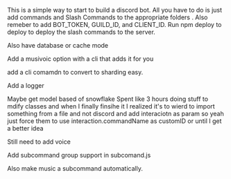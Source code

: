 This is a simple way to start to build a discord bot. All you have to do is just
add commands and Slash Commands to the appropriate folders . Also remeber to add
BOT_TOKEN, GUILD_ID, and CLIENT_ID. Run npm deploy to deploy to deploy the slash
commands to the server.

Also have database or cache mode

Add a musivoic option with a cli that adds it for you

add a cli comamdn to convert to sharding easy.

Add a logger

Maybe get model based of snowflake Spent like 3 hours doing stuff to mdify
classes and when I finally finsihe it I realized it's to wierd to import
something from a file and not discord and add interaciotn as param so yeah just
force them to use interaction.commandName as customID or until I get a better
idea

Still need to add voice

Add subcommand group support in subcomand.js

Also make music a subcommand automatically.
